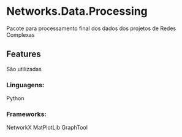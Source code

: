 # Networks.Data.Processing
Pacote para processamento final dos dados dos projetos de Redes Complexas

## Features
São utilizadas

### Linguagens:
Python

### Frameworks:
NetworkX
MatPlotLib
GraphTool 
